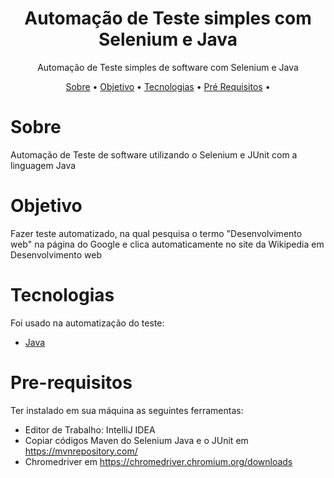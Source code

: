 
<h1 align="center">Automação de Teste simples com Selenium e Java</h1>

<p align="center">Automação de Teste simples de software com Selenium e Java</p>


<p align="center"> 
 <a href="#sobre">Sobre</a> •
 <a href="#objetivo">Objetivo</a> •
 <a href="#tecnologias">Tecnologias</a> • 
 <a href="#pre-requisitos">Pré Requisitos</a> • 

 
</p>

# Sobre
<p>Automação de Teste de software utilizando o Selenium e JUnit com a linguagem Java </p>

# Objetivo
<p>
 Fazer teste automatizado, na qual pesquisa o termo "Desenvolvimento web" na página do Google e clica automaticamente no site da Wikipedia em Desenvolvimento web
</p>

# Tecnologias
<p>Foi usado na automatização do teste:

- [Java](https://www.java.com/pt-BR/)

</p>

# Pre-requisitos
<p>Ter instalado em sua máquina as seguintes ferramentas:

- Editor de Trabalho: IntelliJ IDEA
-  Copiar códigos Maven do Selenium Java e o JUnit em <https://mvnrepository.com/> 
-  Chromedriver em <https://chromedriver.chromium.org/downloads>

</p>

